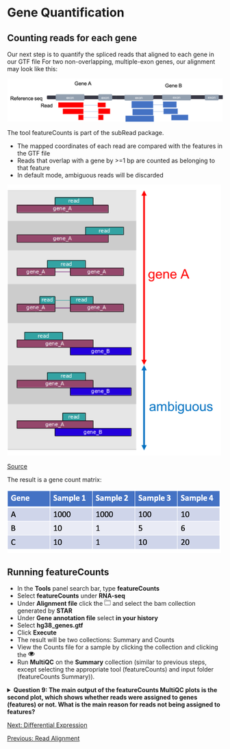 # Gene Quantification

## Counting reads for each gene
Our next step is to quantify the spliced reads that aligned to each gene in our GTF file
For two non-overlapping, multiple-exon genes, our alignment may look like this:

<img src="../img/featurecounts_0.png" width="700">


The tool featureCounts is part of the subRead package.
- The mapped coordinates of each read are compared with the features in the GTF file
- Reads that overlap with a gene by >=1 bp are counted as belonging to that feature 
- In default mode, ambiguous reads will be discarded


<img src="../img/featurecounts_1.png" width="500">

[Source](http://subread.sourceforge.net/)

The result is a gene count matrix:

<img src="../img/featurecounts_2.png" width="500">


## Running featureCounts
- In the **Tools** panel search bar, type **featureCounts**
- Select **featureCounts** under **RNA-seq**
- Under **Alignment file** click the <img src="../img/download.png" width="15"> and select the bam collection generated by **STAR**
- Under **Gene annotation file** select **in your history**
- Select **hg38_genes.gtf**
- Click **Execute**
- The result will be two collections: Summary and Counts
- View the Counts file for a sample by clicking the collection and clicking the <img src="../img/eye.png" width="15">
- Run **MultiQC** on the **Summary** collection (similar to previous steps, except selecting the appropriate tool (featureCounts) and input folder (featureCounts Summary)).

<details>
<summary><b> Question 9: The main output of the featureCounts MultiQC plots is the second plot, which shows whether reads were assigned to genes (features) or not. What is the main reason for reads not being assigned to features?</b></summary>
<br>
</details>

[Next: Differential Expression](05_Diff_expression.md)

[Previous: Read Alignment](03_Read_alignment.md)

